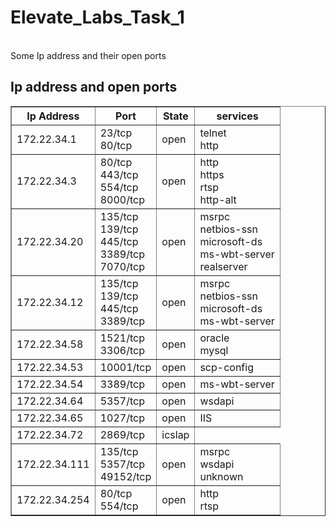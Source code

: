 # Elevate_Labs_Task_1

<br>
<!DOCTYPE html>
<html>
<head>
  <tittle>Some Ip address and their open ports</tittle>
</head>
<body>
  <h2>Ip address and open ports</h2>
  <table border="1">
    <tr>
      <th>Ip Address</th>
      <th>Port</th>
      <th>State</th>
      <th>services</th>
    </tr>
    <tr>
      <td>172.22.34.1</td>
      <td>23/tcp <br>80/tcp</td>
      <td>open</td>
       <td>telnet<br> http</td>
    <tr>
      <td>172.22.34.3</td>
      <td>80/tcp<br>443/tcp<br>554/tcp <br>8000/tcp<br></td>
      <td>open</td>
      <td>http<br>https<br>rtsp<br>http-alt</td>
       </tr>
    <tr>
    <td>172.22.34.20</td>
    <td>
    135/tcp <br>139/tcp<br>445/tcp<br>3389/tcp<br>7070/tcp</td>
    <td>open</td>
    <td>msrpc<br>netbios-ssn<br>microsoft-ds<br>ms-wbt-server<br> realserver
    </td>
  </tr>
  <tr>
  <td> 172.22.34.12</td>
<td>135/tcp<br> 139/tcp<br>445/tcp <br> 3389/tcp</td>
<td>open</td>  
<td>msrpc
<br>  netbios-ssn
 <br>  microsoft-ds
<br>  ms-wbt-server
</td>
</tr>
<td> 172.22.34.58
</td>
<td>
1521/tcp <br>3306/tcp</td><td>open </td> 
   <td> oracle<br>
    mysql</td></tr>
    <tr>
      <td>172.22.34.53
      </td>
<td>10001/tcp</td><td>open</td>  <td> scp-config</td>
    </tr> 
  <tr>
  <td> 172.22.34.54</td>
<td>
3389/tcp </td><td>open</td> <td> ms-wbt-server</td></tr>
  <tr><td> 172.22.34.64</td>
<td>5357/tcp</td><td>open</td>
<td> wsdapi</td></tr>
  <tr>
  <td>172.22.34.65</td> <td>1027/tcp</td><td>open</td><td>IIS</td></tr>
  <tr><td>172.22.34.72</td>
  <td>2869/tcp</td>
  <td>icslap</td></tr>
  <tr>
  <td>
   172.22.34.111
  </td><td>
135/tcp <br> 5357/tcp<br>49152/tcp</td> <td>open</td> <td>  msrpc<br>  wsdapi
<br> unknown</td></tr>
  <tr>
  <td>172.22.34.254</td>
<td>80/tcp<br> 554/tcp </td> <td>open</td><td> http
<br> rtsp</td></tr></table>
</body>
</html>

